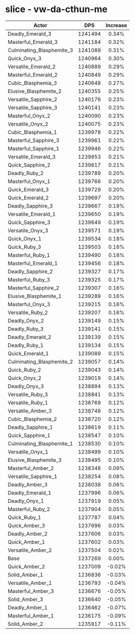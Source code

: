 # slice - vw-da-cthun-me
| Actor | DPS | Increase |
|---|:---:|:---:|
|Deadly_Emerald_3|1241494|0.34%|
|Masterful_Emerald_3|1241184|0.32%|
|Culminating_Blasphemite_3|1241089|0.31%|
|Quick_Onyx_3|1240964|0.30%|
|Versatile_Emerald_2|1240889|0.29%|
|Masterful_Emerald_2|1240849|0.29%|
|Cubic_Blasphemia_3|1240648|0.27%|
|Elusive_Blasphemite_2|1240355|0.25%|
|Versatile_Sapphire_2|1240176|0.23%|
|Versatile_Sapphire_3|1240141|0.23%|
|Masterful_Onyx_2|1240090|0.23%|
|Versatile_Onyx_2|1240075|0.23%|
|Cubic_Blasphemia_1|1239978|0.22%|
|Masterful_Sapphire_3|1239961|0.22%|
|Masterful_Sapphire_1|1239946|0.22%|
|Versatile_Emerald_3|1239853|0.21%|
|Quick_Sapphire_2|1239817|0.21%|
|Deadly_Ruby_2|1239789|0.20%|
|Masterful_Onyx_1|1239766|0.20%|
|Quick_Emerald_3|1239729|0.20%|
|Quick_Emerald_2|1239697|0.20%|
|Deadly_Sapphire_3|1239667|0.19%|
|Versatile_Emerald_1|1239650|0.19%|
|Quick_Sapphire_3|1239649|0.19%|
|Versatile_Onyx_3|1239571|0.19%|
|Quick_Onyx_1|1239534|0.18%|
|Quick_Ruby_3|1239503|0.18%|
|Masterful_Ruby_1|1239490|0.18%|
|Masterful_Emerald_1|1239456|0.18%|
|Deadly_Sapphire_2|1239327|0.17%|
|Masterful_Ruby_3|1239325|0.17%|
|Masterful_Sapphire_2|1239307|0.16%|
|Elusive_Blasphemite_1|1239289|0.16%|
|Masterful_Onyx_3|1239215|0.16%|
|Versatile_Ruby_2|1239207|0.16%|
|Deadly_Onyx_2|1239149|0.15%|
|Deadly_Ruby_3|1239141|0.15%|
|Deadly_Emerald_2|1239139|0.15%|
|Deadly_Ruby_1|1239134|0.15%|
|Quick_Emerald_1|1239089|0.15%|
|Culminating_Blasphemite_2|1239057|0.14%|
|Quick_Ruby_2|1239043|0.14%|
|Quick_Onyx_2|1239019|0.14%|
|Deadly_Onyx_3|1238894|0.13%|
|Versatile_Ruby_3|1238841|0.13%|
|Versatile_Ruby_1|1238769|0.12%|
|Versatile_Amber_3|1238748|0.12%|
|Cubic_Blasphemia_2|1238720|0.12%|
|Deadly_Sapphire_1|1238619|0.11%|
|Quick_Sapphire_1|1238547|0.10%|
|Culminating_Blasphemite_1|1238530|0.10%|
|Versatile_Onyx_1|1238499|0.10%|
|Elusive_Blasphemite_3|1238495|0.10%|
|Masterful_Amber_2|1238348|0.09%|
|Versatile_Sapphire_1|1238254|0.08%|
|Deadly_Amber_3|1238038|0.06%|
|Deadly_Emerald_1|1237996|0.06%|
|Deadly_Onyx_1|1237919|0.05%|
|Masterful_Ruby_2|1237904|0.05%|
|Quick_Ruby_1|1237787|0.04%|
|Quick_Amber_3|1237696|0.03%|
|Deadly_Amber_2|1237606|0.03%|
|Quick_Amber_1|1237602|0.03%|
|Versatile_Amber_2|1237504|0.02%|
|Base|1237269|0.00%|
|Quick_Amber_2|1237009|-0.02%|
|Solid_Amber_1|1236836|-0.03%|
|Versatile_Amber_1|1236793|-0.04%|
|Masterful_Amber_3|1236676|-0.05%|
|Solid_Amber_3|1236640|-0.05%|
|Deadly_Amber_1|1236462|-0.07%|
|Masterful_Amber_1|1236175|-0.09%|
|Solid_Amber_2|1235917|-0.11%|
